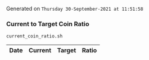 Generated on `Thursday 30-September-2021 at 11:51:58`

### Current to Target Coin Ratio
`current_coin_ratio.sh`

Date|Current|Target|Ratio
---|---|---|---
